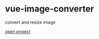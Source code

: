 # vue-image-converter

convert and resize image

[open project](https://s00d.github.io/vue-image-converter/index.html#/)